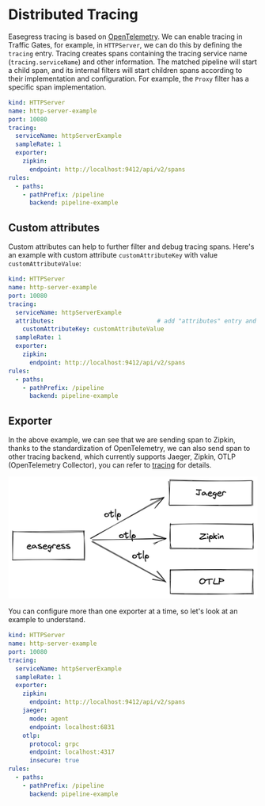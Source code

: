 # Distributed Tracing

Easegress tracing is based on [OpenTelemetry](https://opentelemetry.io/). We can enable tracing in Traffic Gates, for example, in `HTTPServer`, we can do this by defining the `tracing` entry. Tracing creates spans containing the tracing service name (`tracing.serviceName`) and other information. The matched pipeline will start a child span, and its internal filters will start children spans according to their implementation and configuration. For example, the `Proxy` filter has a specific span implementation.

```yaml
kind: HTTPServer
name: http-server-example
port: 10080
tracing:
  serviceName: httpServerExample
  sampleRate: 1
  exporter:
    zipkin:
      endpoint: http://localhost:9412/api/v2/spans
rules:
  - paths:
    - pathPrefix: /pipeline
      backend: pipeline-example
```

## Custom attributes

Custom attributes can help to further filter and debug tracing spans. Here's an example with custom attribute `customAttributeKey` with value `customAttributeValue`:

```yaml
kind: HTTPServer
name: http-server-example
port: 10080
tracing:
  serviceName: httpServerExample
  attributes:                             # add "attributes" entry and tags as key-value pairs
    customAttributeKey: customAttributeValue
  sampleRate: 1
  exporter:
    zipkin:
      endpoint: http://localhost:9412/api/v2/spans
rules:
  - paths:
    - pathPrefix: /pipeline
      backend: pipeline-example
```

## Exporter

In the above example, we can see that we are sending span to Zipkin, thanks to the standardization of OpenTelemetry, we can also send span to other tracing backend, which currently supports Jaeger, Zipkin, OTLP (OpenTelemetry Collector), you can refer to [tracing](../reference/controllers.md#tracingspec) for details.

![exporter](../imgs/tracing-exporter.png)

You can configure more than one exporter at a time, so let's look at an example to understand.

```yaml
kind: HTTPServer
name: http-server-example
port: 10080
tracing:
  serviceName: httpServerExample
  sampleRate: 1
  exporter:
    zipkin:
      endpoint: http://localhost:9412/api/v2/spans
    jaeger:
      mode: agent
      endpoint: localhost:6831
    otlp:
      protocol: grpc
      endpoint: localhost:4317
      insecure: true
rules:
  - paths:
    - pathPrefix: /pipeline
      backend: pipeline-example
```
